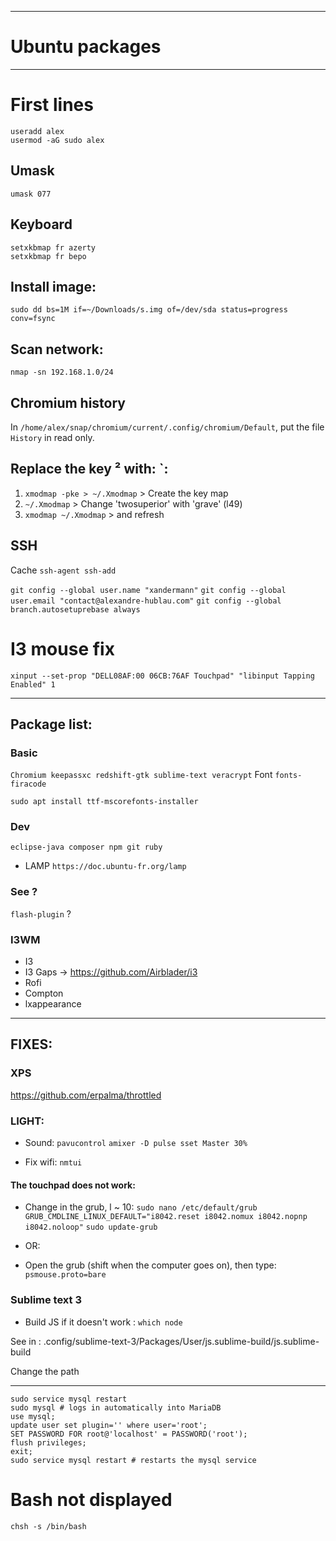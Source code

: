 ___________________________________________________________

# Ubuntu packages

___________________________________________________________

# First lines

	useradd alex
	usermod -aG sudo alex

## Umask

	umask 077

## Keyboard

	setxkbmap fr azerty
	setxkbmap fr bepo


## Install image:

	sudo dd bs=1M if=~/Downloads/s.img of=/dev/sda status=progress conv=fsync

## Scan network:

	nmap -sn 192.168.1.0/24

## Chromium history

In `/home/alex/snap/chromium/current/.config/chromium/Default`, put the file `History` in read only.

## Replace the key ² with: \`:
1. `xmodmap -pke > ~/.Xmodmap` > Create the key map
2. `~/.Xmodmap` > Change 'twosuperior' with 'grave' (l49)
3. `xmodmap ~/.Xmodmap` > and refresh

## SSH
Cache `ssh-agent ssh-add`

`git config --global user.name "xandermann"`
`git config --global user.email "contact@alexandre-hublau.com"`
`git config --global branch.autosetuprebase always`


# I3 mouse fix

	xinput --set-prop "DELL08AF:00 06CB:76AF Touchpad" "libinput Tapping Enabled" 1

___________________________________________________________

## Package list:

### Basic

`Chromium keepassxc redshift-gtk sublime-text veracrypt`
Font `fonts-firacode`

	sudo apt install ttf-mscorefonts-installer

### Dev

`eclipse-java composer npm git ruby`
+ LAMP `https://doc.ubuntu-fr.org/lamp`

### See ?

`flash-plugin` ?

### I3WM
* I3
* I3 Gaps -> https://github.com/Airblader/i3
* Rofi
* Compton
* lxappearance

___________________________________________________________

## FIXES:

### XPS
https://github.com/erpalma/throttled

### LIGHT:

* Sound:
```pavucontrol```
```amixer -D pulse sset Master 30%```

* Fix wifi:
```nmtui```

#### The touchpad does not work:

* Change in the grub,  l ~ 10:
```sudo nano /etc/default/grub```
```GRUB_CMDLINE_LINUX_DEFAULT="i8042.reset i8042.nomux i8042.nopnp i8042.noloop"```
```sudo update-grub```

* OR:

* Open the grub (shift when the computer goes on), then type:
```psmouse.proto=bare```


### Sublime text 3

* Build JS if it doesn't work : `which node`

See in : .config/sublime-text-3/Packages/User/js.sublime-build/js.sublime-build

Change the path

___________________________________________________________


	sudo service mysql restart
	sudo mysql # logs in automatically into MariaDB
	use mysql;
	update user set plugin='' where user='root';
	SET PASSWORD FOR root@'localhost' = PASSWORD('root');
	flush privileges;
	exit;
	sudo service mysql restart # restarts the mysql service

# Bash not displayed

	chsh -s /bin/bash
